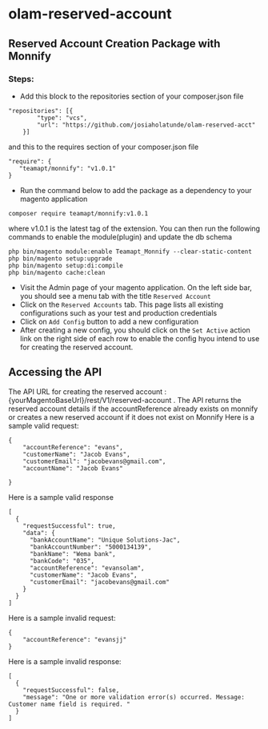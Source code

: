 # olam-reserved-account
## Reserved Account Creation Package with Monnify

### Steps:
- Add this block to the repositories section of your composer.json file 
```
"repositories": [{
        "type": "vcs",
        "url": "https://github.com/josiaholatunde/olam-reserved-acct"
    }]
```
and this to the requires section of your composer.json file 
```
"require": {
   "teamapt/monnify": "v1.0.1"
}
```
 
- Run the command below to add the package as a dependency to your magento application
```
composer require teamapt/monnify:v1.0.1
``` 
where v1.0.1 is the latest tag of the extension. You can then run the following commands to enable the module(plugin) and update the db schema
```
php bin/magento module:enable Teamapt_Monnify --clear-static-content 
php bin/magento setup:upgrade 
php bin/magento setup:di:compile 
php bin/magento cache:clean
```
- Visit the Admin page of your magento application. On the left side bar, you should see a menu tab with the title `Reserved Account`
- Click on the `Reserved Accounts` tab. This page lists all existing configurations such as your test and production credentials
- Click on `Add Config` button to add a new configuration
- After creating a new config, you should click on the `Set Active` action link on the right side of each row to enable the config hyou intend to use for creating the reserved account.

## Accessing the API
The API URL for creating the reserved account : {yourMagentoBaseUrl}/rest/V1/reserved-account . The API returns the reserved account details if the accountReference
already exists on monnify or creates a new reserved account if it does not exist on Monnify
Here is a sample valid request: 
```
{
	"accountReference": "evans",
	"customerName": "Jacob Evans",
	"customerEmail": "jacobevans@gmail.com",
	"accountName": "Jacob Evans"
	
}
```
Here is a sample valid response
```
[
  {
    "requestSuccessful": true,
    "data": {
      "bankAccountName": "Unique Solutions-Jac",
      "bankAccountNumber": "5000134139",
      "bankName": "Wema bank",
      "bankCode": "035",
      "accountReference": "evansolam",
      "customerName": "Jacob Evans",
      "customerEmail": "jacobevans@gmail.com"
    }
  }
]
```

Here is a sample invalid request:
```
{
	"accountReference": "evansjj"
}
```

Here is a sample invalid response:
```
[
  {
    "requestSuccessful": false,
    "message": "One or more validation error(s) occurred. Message: Customer name field is required. "
  }
]
```


